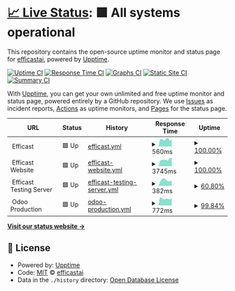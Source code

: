 # [📈 Live Status](https://efficastai.github.io/status): <!--live status--> **🟩 All systems operational**

This repository contains the open-source uptime monitor and status page for [efficastai](https://efficastai.github.io/status), powered by [Upptime](https://github.com/upptime/upptime).

[![Uptime CI](https://github.com/efficastai/status/workflows/Uptime%20CI/badge.svg)](https://github.com/efficastai/status/actions?query=workflow%3A%22Uptime+CI%22)
[![Response Time CI](https://github.com/efficastai/status/workflows/Response%20Time%20CI/badge.svg)](https://github.com/efficastai/status/actions?query=workflow%3A%22Response+Time+CI%22)
[![Graphs CI](https://github.com/efficastai/status/workflows/Graphs%20CI/badge.svg)](https://github.com/efficastai/status/actions?query=workflow%3A%22Graphs+CI%22)
[![Static Site CI](https://github.com/efficastai/status/workflows/Static%20Site%20CI/badge.svg)](https://github.com/efficastai/status/actions?query=workflow%3A%22Static+Site+CI%22)
[![Summary CI](https://github.com/efficastai/status/workflows/Summary%20CI/badge.svg)](https://github.com/efficastai/status/actions?query=workflow%3A%22Summary+CI%22)

With [Upptime](https://upptime.js.org), you can get your own unlimited and free uptime monitor and status page, powered entirely by a GitHub repository. We use [Issues](https://github.com/efficastai/status/issues) as incident reports, [Actions](https://github.com/efficastai/status/actions) as uptime monitors, and [Pages](https://efficastai.github.io/status) for the status page.

<!--start: status pages-->
<!-- This summary is generated by Upptime (https://github.com/upptime/upptime) -->
<!-- Do not edit this manually, your changes will be overwritten -->
<!-- prettier-ignore -->
| URL | Status | History | Response Time | Uptime |
| --- | ------ | ------- | ------------- | ------ |
| <img alt="" src="https://icons.duckduckgo.com/ip3/null.ico" height="13"> Efficast | 🟩 Up | [efficast.yml](https://github.com/efficastai/status/commits/HEAD/history/efficast.yml) | <details><summary><img alt="Response time graph" src="./graphs/efficast/response-time-week.png" height="20"> 560ms</summary><br><a href="https://efficastai.github.io/status/history/efficast"><img alt="Response time 586" src="https://img.shields.io/endpoint?url=https%3A%2F%2Fraw.githubusercontent.com%2Fefficastai%2Fstatus%2FHEAD%2Fapi%2Fefficast%2Fresponse-time.json"></a><br><a href="https://efficastai.github.io/status/history/efficast"><img alt="24-hour response time 550" src="https://img.shields.io/endpoint?url=https%3A%2F%2Fraw.githubusercontent.com%2Fefficastai%2Fstatus%2FHEAD%2Fapi%2Fefficast%2Fresponse-time-day.json"></a><br><a href="https://efficastai.github.io/status/history/efficast"><img alt="7-day response time 560" src="https://img.shields.io/endpoint?url=https%3A%2F%2Fraw.githubusercontent.com%2Fefficastai%2Fstatus%2FHEAD%2Fapi%2Fefficast%2Fresponse-time-week.json"></a><br><a href="https://efficastai.github.io/status/history/efficast"><img alt="30-day response time 591" src="https://img.shields.io/endpoint?url=https%3A%2F%2Fraw.githubusercontent.com%2Fefficastai%2Fstatus%2FHEAD%2Fapi%2Fefficast%2Fresponse-time-month.json"></a><br><a href="https://efficastai.github.io/status/history/efficast"><img alt="1-year response time 586" src="https://img.shields.io/endpoint?url=https%3A%2F%2Fraw.githubusercontent.com%2Fefficastai%2Fstatus%2FHEAD%2Fapi%2Fefficast%2Fresponse-time-year.json"></a></details> | <details><summary><a href="https://efficastai.github.io/status/history/efficast">100.00%</a></summary><a href="https://efficastai.github.io/status/history/efficast"><img alt="All-time uptime 98.82%" src="https://img.shields.io/endpoint?url=https%3A%2F%2Fraw.githubusercontent.com%2Fefficastai%2Fstatus%2FHEAD%2Fapi%2Fefficast%2Fuptime.json"></a><br><a href="https://efficastai.github.io/status/history/efficast"><img alt="24-hour uptime 100.00%" src="https://img.shields.io/endpoint?url=https%3A%2F%2Fraw.githubusercontent.com%2Fefficastai%2Fstatus%2FHEAD%2Fapi%2Fefficast%2Fuptime-day.json"></a><br><a href="https://efficastai.github.io/status/history/efficast"><img alt="7-day uptime 100.00%" src="https://img.shields.io/endpoint?url=https%3A%2F%2Fraw.githubusercontent.com%2Fefficastai%2Fstatus%2FHEAD%2Fapi%2Fefficast%2Fuptime-week.json"></a><br><a href="https://efficastai.github.io/status/history/efficast"><img alt="30-day uptime 100.00%" src="https://img.shields.io/endpoint?url=https%3A%2F%2Fraw.githubusercontent.com%2Fefficastai%2Fstatus%2FHEAD%2Fapi%2Fefficast%2Fuptime-month.json"></a><br><a href="https://efficastai.github.io/status/history/efficast"><img alt="1-year uptime 98.82%" src="https://img.shields.io/endpoint?url=https%3A%2F%2Fraw.githubusercontent.com%2Fefficastai%2Fstatus%2FHEAD%2Fapi%2Fefficast%2Fuptime-year.json"></a></details>
| <img alt="" src="https://icons.duckduckgo.com/ip3/null.ico" height="13"> Efficast Website | 🟩 Up | [efficast-website.yml](https://github.com/efficastai/status/commits/HEAD/history/efficast-website.yml) | <details><summary><img alt="Response time graph" src="./graphs/efficast-website/response-time-week.png" height="20"> 3745ms</summary><br><a href="https://efficastai.github.io/status/history/efficast-website"><img alt="Response time 3426" src="https://img.shields.io/endpoint?url=https%3A%2F%2Fraw.githubusercontent.com%2Fefficastai%2Fstatus%2FHEAD%2Fapi%2Fefficast-website%2Fresponse-time.json"></a><br><a href="https://efficastai.github.io/status/history/efficast-website"><img alt="24-hour response time 4454" src="https://img.shields.io/endpoint?url=https%3A%2F%2Fraw.githubusercontent.com%2Fefficastai%2Fstatus%2FHEAD%2Fapi%2Fefficast-website%2Fresponse-time-day.json"></a><br><a href="https://efficastai.github.io/status/history/efficast-website"><img alt="7-day response time 3745" src="https://img.shields.io/endpoint?url=https%3A%2F%2Fraw.githubusercontent.com%2Fefficastai%2Fstatus%2FHEAD%2Fapi%2Fefficast-website%2Fresponse-time-week.json"></a><br><a href="https://efficastai.github.io/status/history/efficast-website"><img alt="30-day response time 3360" src="https://img.shields.io/endpoint?url=https%3A%2F%2Fraw.githubusercontent.com%2Fefficastai%2Fstatus%2FHEAD%2Fapi%2Fefficast-website%2Fresponse-time-month.json"></a><br><a href="https://efficastai.github.io/status/history/efficast-website"><img alt="1-year response time 3426" src="https://img.shields.io/endpoint?url=https%3A%2F%2Fraw.githubusercontent.com%2Fefficastai%2Fstatus%2FHEAD%2Fapi%2Fefficast-website%2Fresponse-time-year.json"></a></details> | <details><summary><a href="https://efficastai.github.io/status/history/efficast-website">100.00%</a></summary><a href="https://efficastai.github.io/status/history/efficast-website"><img alt="All-time uptime 99.66%" src="https://img.shields.io/endpoint?url=https%3A%2F%2Fraw.githubusercontent.com%2Fefficastai%2Fstatus%2FHEAD%2Fapi%2Fefficast-website%2Fuptime.json"></a><br><a href="https://efficastai.github.io/status/history/efficast-website"><img alt="24-hour uptime 100.00%" src="https://img.shields.io/endpoint?url=https%3A%2F%2Fraw.githubusercontent.com%2Fefficastai%2Fstatus%2FHEAD%2Fapi%2Fefficast-website%2Fuptime-day.json"></a><br><a href="https://efficastai.github.io/status/history/efficast-website"><img alt="7-day uptime 100.00%" src="https://img.shields.io/endpoint?url=https%3A%2F%2Fraw.githubusercontent.com%2Fefficastai%2Fstatus%2FHEAD%2Fapi%2Fefficast-website%2Fuptime-week.json"></a><br><a href="https://efficastai.github.io/status/history/efficast-website"><img alt="30-day uptime 99.71%" src="https://img.shields.io/endpoint?url=https%3A%2F%2Fraw.githubusercontent.com%2Fefficastai%2Fstatus%2FHEAD%2Fapi%2Fefficast-website%2Fuptime-month.json"></a><br><a href="https://efficastai.github.io/status/history/efficast-website"><img alt="1-year uptime 99.66%" src="https://img.shields.io/endpoint?url=https%3A%2F%2Fraw.githubusercontent.com%2Fefficastai%2Fstatus%2FHEAD%2Fapi%2Fefficast-website%2Fuptime-year.json"></a></details>
| <img alt="" src="https://icons.duckduckgo.com/ip3/null.ico" height="13"> Efficast Testing Server | 🟩 Up | [efficast-testing-server.yml](https://github.com/efficastai/status/commits/HEAD/history/efficast-testing-server.yml) | <details><summary><img alt="Response time graph" src="./graphs/efficast-testing-server/response-time-week.png" height="20"> 382ms</summary><br><a href="https://efficastai.github.io/status/history/efficast-testing-server"><img alt="Response time 765" src="https://img.shields.io/endpoint?url=https%3A%2F%2Fraw.githubusercontent.com%2Fefficastai%2Fstatus%2FHEAD%2Fapi%2Fefficast-testing-server%2Fresponse-time.json"></a><br><a href="https://efficastai.github.io/status/history/efficast-testing-server"><img alt="24-hour response time 352" src="https://img.shields.io/endpoint?url=https%3A%2F%2Fraw.githubusercontent.com%2Fefficastai%2Fstatus%2FHEAD%2Fapi%2Fefficast-testing-server%2Fresponse-time-day.json"></a><br><a href="https://efficastai.github.io/status/history/efficast-testing-server"><img alt="7-day response time 382" src="https://img.shields.io/endpoint?url=https%3A%2F%2Fraw.githubusercontent.com%2Fefficastai%2Fstatus%2FHEAD%2Fapi%2Fefficast-testing-server%2Fresponse-time-week.json"></a><br><a href="https://efficastai.github.io/status/history/efficast-testing-server"><img alt="30-day response time 372" src="https://img.shields.io/endpoint?url=https%3A%2F%2Fraw.githubusercontent.com%2Fefficastai%2Fstatus%2FHEAD%2Fapi%2Fefficast-testing-server%2Fresponse-time-month.json"></a><br><a href="https://efficastai.github.io/status/history/efficast-testing-server"><img alt="1-year response time 765" src="https://img.shields.io/endpoint?url=https%3A%2F%2Fraw.githubusercontent.com%2Fefficastai%2Fstatus%2FHEAD%2Fapi%2Fefficast-testing-server%2Fresponse-time-year.json"></a></details> | <details><summary><a href="https://efficastai.github.io/status/history/efficast-testing-server">60.80%</a></summary><a href="https://efficastai.github.io/status/history/efficast-testing-server"><img alt="All-time uptime 86.55%" src="https://img.shields.io/endpoint?url=https%3A%2F%2Fraw.githubusercontent.com%2Fefficastai%2Fstatus%2FHEAD%2Fapi%2Fefficast-testing-server%2Fuptime.json"></a><br><a href="https://efficastai.github.io/status/history/efficast-testing-server"><img alt="24-hour uptime 100.00%" src="https://img.shields.io/endpoint?url=https%3A%2F%2Fraw.githubusercontent.com%2Fefficastai%2Fstatus%2FHEAD%2Fapi%2Fefficast-testing-server%2Fuptime-day.json"></a><br><a href="https://efficastai.github.io/status/history/efficast-testing-server"><img alt="7-day uptime 60.80%" src="https://img.shields.io/endpoint?url=https%3A%2F%2Fraw.githubusercontent.com%2Fefficastai%2Fstatus%2FHEAD%2Fapi%2Fefficast-testing-server%2Fuptime-week.json"></a><br><a href="https://efficastai.github.io/status/history/efficast-testing-server"><img alt="30-day uptime 81.66%" src="https://img.shields.io/endpoint?url=https%3A%2F%2Fraw.githubusercontent.com%2Fefficastai%2Fstatus%2FHEAD%2Fapi%2Fefficast-testing-server%2Fuptime-month.json"></a><br><a href="https://efficastai.github.io/status/history/efficast-testing-server"><img alt="1-year uptime 86.55%" src="https://img.shields.io/endpoint?url=https%3A%2F%2Fraw.githubusercontent.com%2Fefficastai%2Fstatus%2FHEAD%2Fapi%2Fefficast-testing-server%2Fuptime-year.json"></a></details>
| <img alt="" src="https://icons.duckduckgo.com/ip3/null.ico" height="13"> Odoo Production | 🟩 Up | [odoo-production.yml](https://github.com/efficastai/status/commits/HEAD/history/odoo-production.yml) | <details><summary><img alt="Response time graph" src="./graphs/odoo-production/response-time-week.png" height="20"> 772ms</summary><br><a href="https://efficastai.github.io/status/history/odoo-production"><img alt="Response time 1006" src="https://img.shields.io/endpoint?url=https%3A%2F%2Fraw.githubusercontent.com%2Fefficastai%2Fstatus%2FHEAD%2Fapi%2Fodoo-production%2Fresponse-time.json"></a><br><a href="https://efficastai.github.io/status/history/odoo-production"><img alt="24-hour response time 772" src="https://img.shields.io/endpoint?url=https%3A%2F%2Fraw.githubusercontent.com%2Fefficastai%2Fstatus%2FHEAD%2Fapi%2Fodoo-production%2Fresponse-time-day.json"></a><br><a href="https://efficastai.github.io/status/history/odoo-production"><img alt="7-day response time 772" src="https://img.shields.io/endpoint?url=https%3A%2F%2Fraw.githubusercontent.com%2Fefficastai%2Fstatus%2FHEAD%2Fapi%2Fodoo-production%2Fresponse-time-week.json"></a><br><a href="https://efficastai.github.io/status/history/odoo-production"><img alt="30-day response time 829" src="https://img.shields.io/endpoint?url=https%3A%2F%2Fraw.githubusercontent.com%2Fefficastai%2Fstatus%2FHEAD%2Fapi%2Fodoo-production%2Fresponse-time-month.json"></a><br><a href="https://efficastai.github.io/status/history/odoo-production"><img alt="1-year response time 1006" src="https://img.shields.io/endpoint?url=https%3A%2F%2Fraw.githubusercontent.com%2Fefficastai%2Fstatus%2FHEAD%2Fapi%2Fodoo-production%2Fresponse-time-year.json"></a></details> | <details><summary><a href="https://efficastai.github.io/status/history/odoo-production">99.84%</a></summary><a href="https://efficastai.github.io/status/history/odoo-production"><img alt="All-time uptime 99.48%" src="https://img.shields.io/endpoint?url=https%3A%2F%2Fraw.githubusercontent.com%2Fefficastai%2Fstatus%2FHEAD%2Fapi%2Fodoo-production%2Fuptime.json"></a><br><a href="https://efficastai.github.io/status/history/odoo-production"><img alt="24-hour uptime 98.88%" src="https://img.shields.io/endpoint?url=https%3A%2F%2Fraw.githubusercontent.com%2Fefficastai%2Fstatus%2FHEAD%2Fapi%2Fodoo-production%2Fuptime-day.json"></a><br><a href="https://efficastai.github.io/status/history/odoo-production"><img alt="7-day uptime 99.84%" src="https://img.shields.io/endpoint?url=https%3A%2F%2Fraw.githubusercontent.com%2Fefficastai%2Fstatus%2FHEAD%2Fapi%2Fodoo-production%2Fuptime-week.json"></a><br><a href="https://efficastai.github.io/status/history/odoo-production"><img alt="30-day uptime 99.96%" src="https://img.shields.io/endpoint?url=https%3A%2F%2Fraw.githubusercontent.com%2Fefficastai%2Fstatus%2FHEAD%2Fapi%2Fodoo-production%2Fuptime-month.json"></a><br><a href="https://efficastai.github.io/status/history/odoo-production"><img alt="1-year uptime 99.48%" src="https://img.shields.io/endpoint?url=https%3A%2F%2Fraw.githubusercontent.com%2Fefficastai%2Fstatus%2FHEAD%2Fapi%2Fodoo-production%2Fuptime-year.json"></a></details>

<!--end: status pages-->

[**Visit our status website →**](https://efficastai.github.io/status)

## 📄 License

- Powered by: [Upptime](https://github.com/upptime/upptime)
- Code: [MIT](./LICENSE) © [efficastai](https://efficastai.github.io/status)
- Data in the `./history` directory: [Open Database License](https://opendatacommons.org/licenses/odbl/1-0/)

